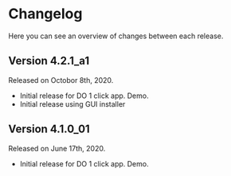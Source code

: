 # Changelog

Here you can see an overview of changes between each release.

## Version 4.2.1_a1

Released on Octobor 8th, 2020.

* Initial release for DO 1 click app. Demo.
* Initial release using GUI installer

## Version 4.1.0_01

Released on June 17th, 2020.

* Initial release for DO 1 click app. Demo.
